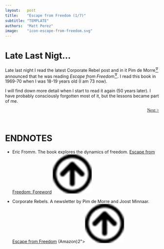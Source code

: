 ```yaml
---
layout:   post
title:    "Escape from Freedom (1/7)"
subtitle: "TEMPLATE"
authors:  "Matt Perez"
image:    "icon-escape-from-freedom.svg"
---
```


<div style='display:none; '>
 <p><em>Escape from Freedom</em> was published in 1941.<a href='#en01'><sup id='bm01'>&hairsp;&nabla;&hairsp;</sup></a> Pim de Morre, co-founder of <em>Corporate Rebels</em>, reminded me of this book which I first read when I was 18-19 years old (I am a mere 73 now).</p>
</div>

<h1>Late Last Nigt&hellip;</h1>
 <p>Late last night I read the latest Corporate Rebel post and in it Pim de Morre<a href='#en02'><sup id='bm02'>&hairsp;&nabla;&hairsp;</sup></a> announced that he was reading <em>Escape from Freedom</em><a href='#en02'><sup id='bm02'>&hairsp;&nabla;&hairsp;</sup></a>. I read this book in 1969-70 when I was 18-19 years old (I am 73 now).</p>
 <p>I will find down more detail when I start to read it again (50 years later). I have probably consciously forgotten most of it, but the lessons became part of me.</p>

<div style="margin-bottom:1in; font-family: American Typewriter, serif; ">
 <span style="float:right;  ">
  <a href="https://radicalcompanies.com/2024/12/22/escape-from-freedom">Next &gt;</a>
 </span>
</div>

<h1 class="_section">ENDNOTES</h1>
 <ul>
  <li id="en01">
   <p class="_list-item">
    Eric Fromm.
    The book explores the dynamics of freedom.
    <a href="https://www.amazon.com/Escape-Freedom-Erich-Fromm/dp/0805031499" target="_blank">Escape from Freedom: Foreword</a>
    <a class="_uparrow" href="#bm01"><img src="/assets/img/arrow-up-icon.png"></a>
   </p>
  </li>
  <li id="en012>
   <p class="_list-item">
    Corporate Rebels.
    A newsletter by Pim de Morre and Joost Minnaar.
    <a href="https://www.amazon.com/Escape-Freedom-Erich-Fromm/dp/0805031499" target="_blank">Escape from Freedom</a> (Amazon)2"><img src="/assets/img/arrow-up-icon.png"></a>
   </p>
  </li>
 </ul>